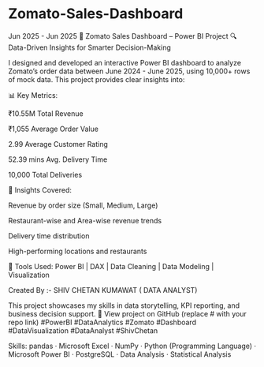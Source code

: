 # Zomato-Sales-Dashboard
Jun 2025 - Jun 2025
🚀 Zomato Sales Dashboard – Power BI Project
🔍 Data-Driven Insights for Smarter Decision-Making

I designed and developed an interactive Power BI dashboard to analyze Zomato’s order data between June 2024 - June 2025, using 10,000+ rows of mock data. This project provides clear insights into:

📊 Key Metrics:

₹10.55M Total Revenue

₹1,055 Average Order Value

2.99 Average Customer Rating

52.39 mins Avg. Delivery Time

10,000 Total Deliveries

📌 Insights Covered:

Revenue by order size (Small, Medium, Large)

Restaurant-wise and Area-wise revenue trends

Delivery time distribution

High-performing locations and restaurants

🔧 Tools Used:
Power BI | DAX | Data Cleaning | Data Modeling | Visualization

Created By :- SHIV CHETAN KUMAWAT ( DATA ANALYST)

This project showcases my skills in data storytelling, KPI reporting, and business decision support.
📁 View project on GitHub (replace # with your repo link)
#PowerBI #DataAnalytics #Zomato #Dashboard #DataVisualization #DataAnalyst #ShivChetan

Skills: pandas · Microsoft Excel · NumPy · Python (Programming Language) · Microsoft Power BI · PostgreSQL · Data Analysis · Statistical Analysis
